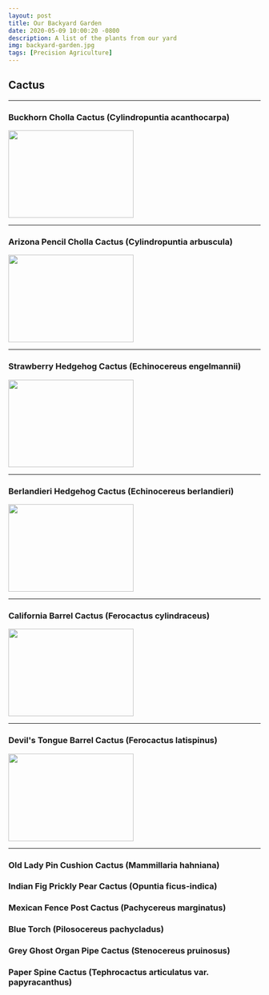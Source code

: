 ```yaml
---
layout: post
title: Our Backyard Garden
date: 2020-05-09 10:00:20 -0800
description: A list of the plants from our yard
img: backyard-garden.jpg
tags: [Precision Agriculture]
---
```

<!-- <img src='{{site.baseurl}}/assets/img/file.jpg' alt='file desc'> -->

## Cactus
---

### Buckhorn Cholla Cactus (Cylindropuntia acanthocarpa)
<img src='{{site.baseurl}}/assets/img/cactus-buckhorn-cholla.jpg' width="250px" height="175px">

---

### Arizona Pencil Cholla Cactus (Cylindropuntia arbuscula)
<img src='{{site.baseurl}}/assets/img/cactus-arizona-pencil-cholla.jpg' width="250px" height="175px">

---

### Strawberry Hedgehog Cactus (Echinocereus engelmannii)
<img src='{{site.baseurl}}/assets/img/cactus-strawberry-hedgehog.jpg' width="250px" height="175px">

---

### Berlandieri Hedgehog Cactus (Echinocereus berlandieri)

<img src='{{site.baseurl}}/assets/img/cactus-berlandieri-hedgehog.jpg' width="250px" height="175px">


---

### California Barrel Cactus (Ferocactus cylindraceus)

<img src='{{site.baseurl}}/assets/img/cactus-california-barrel.jpg' width="250px" height="175px">

---

### Devil's Tongue Barrel Cactus (Ferocactus latispinus)
<img src='{{site.baseurl}}/assets/img/cactus-devils-tongue.jpg' width="250px" height="175px">


---

### Old Lady Pin Cushion Cactus (Mammillaria hahniana)

### Indian Fig Prickly Pear Cactus (Opuntia ficus-indica)

### Mexican Fence Post Cactus (Pachycereus marginatus)

### Blue Torch (Pilosocereus pachycladus)

### Grey Ghost Organ Pipe Cactus (Stenocereus pruinosus)

### Paper Spine Cactus (Tephrocactus articulatus var. papyracanthus)







